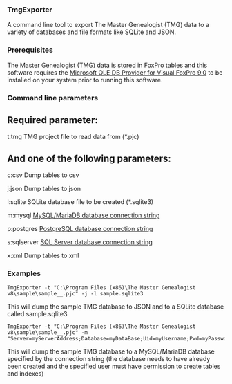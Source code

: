 ### TmgExporter
A command line tool to export The Master Genealogist (TMG) data to a variety of databases and file formats like SQLite and JSON.

### Prerequisites
The Master Genealogist (TMG) data is stored in FoxPro tables and this software requires the
[Microsoft OLE DB Provider for Visual FoxPro 9.0](https://www.microsoft.com/en-us/download/details.aspx?id=14839)
to be installed on your system prior to running this software.

### Command line parameters

Required parameter:
-------------------
t:tmg          TMG project file to read data from (*.pjc)

And one of the following parameters:
------------------------------------
c:csv          Dump tables to csv  

j:json         Dump tables to json  

l:sqlite       SQLite database file to be created (*.sqlite3)  

m:mysql        [MySQL/MariaDB database connection string](http://www.connectionstrings.com/mysql/)  

p:postgres     [PostgreSQL database connection string](http://www.connectionstrings.com/postgresql/)  

s:sqlserver    [SQL Server database connection string](http://www.connectionstrings.com/sql-server/)  

x:xml          Dump tables to xml

### Examples
	TmgExporter -t "C:\Program Files (x86)\The Master Genealogist v8\sample\sample__.pjc" -j -l sample.sqlite3

This will dump the sample TMG database to JSON and to a SQLite database called sample.sqlite3

	TmgExporter -t "C:\Program Files (x86)\The Master Genealogist v8\sample\sample__.pjc" -m "Server=myServerAddress;Database=myDataBase;Uid=myUsername;Pwd=myPassword;"
	
This will dump the sample TMG database to a MySQL/MariaDB database specified by the connection string (the database needs to have already been created and the specified user must have permission to create tables and indexes)
